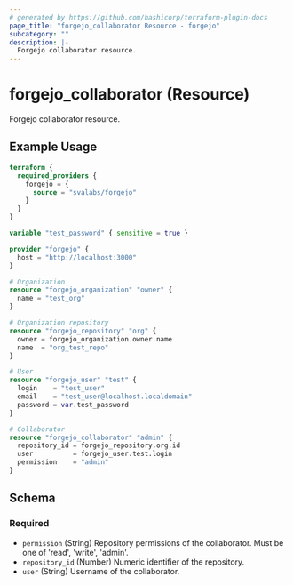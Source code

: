 ```yaml
---
# generated by https://github.com/hashicorp/terraform-plugin-docs
page_title: "forgejo_collaborator Resource - forgejo"
subcategory: ""
description: |-
  Forgejo collaborator resource.
---
```


# forgejo_collaborator (Resource)

Forgejo collaborator resource.

## Example Usage

```terraform
terraform {
  required_providers {
    forgejo = {
      source = "svalabs/forgejo"
    }
  }
}

variable "test_password" { sensitive = true }

provider "forgejo" {
  host = "http://localhost:3000"
}

# Organization
resource "forgejo_organization" "owner" {
  name = "test_org"
}

# Organization repository
resource "forgejo_repository" "org" {
  owner = forgejo_organization.owner.name
  name  = "org_test_repo"
}

# User
resource "forgejo_user" "test" {
  login    = "test_user"
  email    = "test_user@localhost.localdomain"
  password = var.test_password
}

# Collaborator
resource "forgejo_collaborator" "admin" {
  repository_id = forgejo_repository.org.id
  user          = forgejo_user.test.login
  permission    = "admin"
}
```

<!-- schema generated by tfplugindocs -->
## Schema

### Required

- `permission` (String) Repository permissions of the collaborator. Must be one of 'read', 'write', 'admin'.
- `repository_id` (Number) Numeric identifier of the repository.
- `user` (String) Username of the collaborator.
